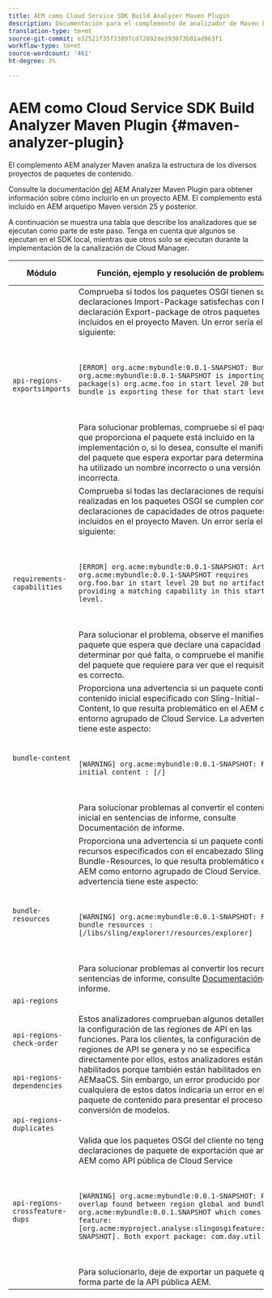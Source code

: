 ```yaml
---
title: AEM como Cloud Service SDK Build Analyzer Maven Plugin
description: Documentación para el complemento de analizador de Maven build local
translation-type: tm+mt
source-git-commit: e32521f35f33897cd72892de393073b01ad963f1
workflow-type: tm+mt
source-wordcount: '461'
ht-degree: 3%

---
```



# AEM como Cloud Service SDK Build Analyzer Maven Plugin {#maven-analyzer-plugin}

El complemento AEM analyzer Maven analiza la estructura de los diversos proyectos de paquetes de contenido.

Consulte la documentación [del](https://github.com/adobe/aemanalyser-maven-plugin/blob/main/aemanalyser-maven-plugin/README.md) AEM Analyzer Maven Plugin para obtener información sobre cómo incluirlo en un proyecto AEM. El complemento está incluido en AEM arquetipo Maven versión 25 y posterior.

A continuación se muestra una tabla que describe los analizadores que se ejecutan como parte de este paso. Tenga en cuenta que algunos se ejecutan en el SDK local, mientras que otros solo se ejecutan durante la implementación de la canalización de Cloud Manager.

| Módulo | Función, ejemplo y resolución de problemas | SDK local | Cloud Manager |
|---|---|---|---|
| `api-regions-exportsimports` | Comprueba si todos los paquetes OSGI tienen sus declaraciones Import-Package satisfechas con la declaración Export-package de otros paquetes incluidos en el proyecto Maven. Un error sería el siguiente: <p> </p> `[ERROR] org.acme:mybundle:0.0.1-SNAPSHOT: Bundle org.acme:mybundle:0.0.1-SNAPSHOT is importing package(s) org.acme.foo in start level 20 but no bundle is exporting these for that start level.`<p> </p>Para solucionar problemas, compruebe si el paquete que proporciona el paquete está incluido en la implementación o, si lo desea, consulte el manifiesto del paquete que espera exportar para determinar si se ha utilizado un nombre incorrecto o una versión incorrecta. | Sí | Sí |
| `requirements-capabilities` | Comprueba si todas las declaraciones de requisitos realizadas en los paquetes OSGI se cumplen con las declaraciones de capacidades de otros paquetes incluidos en el proyecto Maven. Un error sería el siguiente: <p> </p> `[ERROR] org.acme:mybundle:0.0.1-SNAPSHOT: Artifact org.acme:mybundle:0.0.1-SNAPSHOT requires org.foo.bar in start level 20 but no artifact is providing a matching capability in this start level.`<p> </p> Para solucionar el problema, observe el manifiesto del paquete que espera que declare una capacidad para determinar por qué falta, o compruebe el manifiesto del paquete que requiere para ver que el requisito en él es correcto. | Sí | Sí |
| `bundle-content` | Proporciona una advertencia si un paquete contiene contenido inicial especificado con Sling-Initial-Content, lo que resulta problemático en el AEM como entorno agrupado de Cloud Service. La advertencia tiene este aspecto: <p> </p> `[WARNING] org.acme:mybundle:0.0.1-SNAPSHOT: Found initial content : [/]` <p> </p>Para solucionar problemas al convertir el contenido inicial en sentencias de informe, consulte Documentación de informe. | Sí | Sí |
| `bundle-resources` | Proporciona una advertencia si un paquete contiene recursos especificados con el encabezado Sling-Bundle-Resources, lo que resulta problemático en el AEM como entorno agrupado de Cloud Service. La advertencia tiene este aspecto:<p> </p> `[WARNING] org.acme:mybundle:0.0.1-SNAPSHOT: Found bundle resources : [/libs/sling/explorer!/resources/explorer]`<p> </p> Para solucionar problemas al convertir los recursos en sentencias de informe, consulte [Documentación](https://experienceleague.adobe.com/docs/experience-manager-cloud-service/implementing/developing/aem-project-content-package-structure.html?lang=en#repo-init)de informe. | Sí | Sí |
| `api-regions`<p> </p>`api-regions-check-order`<p> </p>`api-regions-dependencies`<p> </p>`api-regions-duplicates` | Estos analizadores comprueban algunos detalles sobre la configuración de las regiones de API en las funciones. Para los clientes, la configuración de las regiones de API se genera y no se especifica directamente por ellos, estos analizadores están habilitados porque también están habilitados en AEMaaCS. Sin embargo, un error producido por cualquiera de estos datos indicaría un error en el paquete de contenido para presentar el proceso de conversión de modelos. | Sí | Sí |
| `api-regions-crossfeature-dups` | Valida que los paquetes OSGI del cliente no tengan declaraciones de paquete de exportación que anulen AEM como API pública de Cloud Service<p> </p>`[WARNING] org.acme:mybundle:0.0.1-SNAPSHOT: Package overlap found between region global and bundle org.acme:mybundle:0.0.1.SNAPSHOT which comes from feature: [org.acme:myproject.analyse:slingosgifeature:0.0.1-SNAPSHOT]. Both export package: com.day.util`<p> </p>Para solucionarlo, deje de exportar un paquete que forma parte de la API pública AEM. | Sí | Sí |